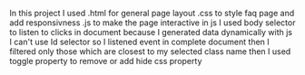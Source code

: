 In this project I used
    .html for general page layout 
    .css to style faq page and add responsivness
    .js to make the page interactive 
in js I used body selector to listen to clicks in document because I generated data dynamically with js 
I can't use Id selector so I listened event in complete document then I filtered only those which are closest to my selected class name then I used toggle property to remove or add hide css property